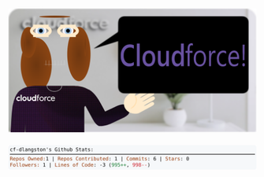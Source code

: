<!-- 
Version 3.0.155
Built Tue Nov 26 2024 05:20:36 GMT+0000 (Coordinated Universal Time)
-->

<h1 align="center">
  <a href="https://github.com/cf-dlangston/cf-dlangston/tree/master/src" title="Click to View Source">
    <picture width="100%" alt="Dylan">
      <source media="(prefers-color-scheme: dark)" srcset="dylan-dark.svg?version=3.0.155">
      <img src="dylan-light.svg?version=3.0.155" alt="Dylan">
    </picture>
  </a>
</h1>

<div align="center">
  <picture width="100%" alt="Profile Info and Stats">
    <source media="(prefers-color-scheme: dark)" srcset="stats-dark.svg?version=3.0.155">
    <img src="stats-light.svg?version=3.0.155" alt="Profile Info and Stats">
  </picture>
</div>

